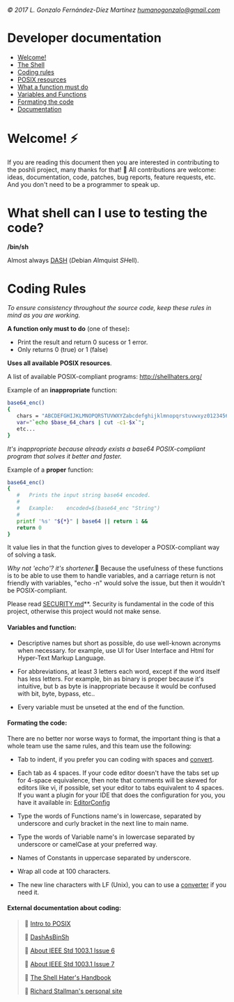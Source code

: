 ###### © 2017 L. Gonzalo Fernández-Díez Martínez <humanogonzalo@gmail.com>

# Developer documentation

* <a href="#welcome">Welcome!</a>
* <a href="#shell">The Shell</a>
* <a href="#coding-rules">Coding rules</a>
 * <a href="#posixres">POSIX resources</a>
 * <a href="#afunction">What a function must do</a>
 * <a href="#varsandfunc">Variables and Functions</a>
 * <a href="#formating">Formating the code</a>
* <a href="#documentation">Documentation</a>
<a name="welcome"></a>

# Welcome! :zap:

If you are reading this document then you are interested in contributing to the poshli 
project, many thanks for that! :clap:
All contributions are welcome: ideas, documentation, code, patches, bug reports, 
feature requests, etc.  And you don't need to be a programmer to speak up.

<a name="shell"></a>

# What shell can I use to testing the code?

**/bin/sh**

Almost always [DASH](http://gondor.apana.org.au/~herbert/dash/) (*D*ebian *A*lmquist 
*SH*ell).

<a name="coding-rules"></a>

# Coding Rules

_To ensure consistency throughout the source code, keep these rules in mind as you 
are working._
<a name="afunction"></a>

**A function only must to do**  (one of these)**:**
 - Print the result and return 0 sucess or 1 error.
 - Only returns  0 (true) or 1 (false)
<a name="posixres"></a>

**Uses all available POSIX resources**.

A list of available POSIX-compliant programs: 
http://shellhaters.org/
 
 Example of an __inappropriate__ function:
 ```sh
 base64_enc()
 {
 	chars = "ABCDEFGHIJKLMNOPQRSTUVWXYZabcdefghijklmnopqrstuvwxyz0123456789+/"
 	var="`echo $base_64_chars | cut -c1-$x`";
 	etc...
 }
 ```
 _It's inappropriate because already exists a base64 POSIX-compliant program that 
 solves it better and faster._
 
 Example of a **proper** function:
 ```sh
base64_enc()
{
	#	Prints the input string base64 encoded.
	#
	#	Example:	encoded=$(base64_enc "String")
	#
	printf '%s' "${*}" | base64 || return 1 &&
	return 0
}
 ```
 It value lies in that the function gives to developer a POSIX-compliant way of 
 solving a task.
 
 *Why not 'echo'? it's shortener.*:thought_balloon: 
 Because the usefulness of these functions is to be able to use them to handle 
 variables, and a carriage return is not friendly with variables, "echo -n" would 
 solve the issue, but then it wouldn't be POSIX-compliant.

Please read  [SECURITY.md](https://github.com/gonzalofdz/poshli/blob/master/.github/SECURITY.md)**. 
 Security is fundamental in the code of this project, otherwise this project would 
 not make sense.
 <a name="varsandfunc"></a>

#### Variables and function:

 * Descriptive names but short as possible, do use well-known acronyms when necessary.
   for example, use UI for User Interface and Html for Hyper-Text Markup Language.

  * For abbreviations, at least 3 letters each word, except if the word itself has less 
   letters. For example, bin as binary is proper because it's intuitive, but b as byte is 
   inappropriate because it would be confused with bit, byte, bypass, etc..
   
 * Every variable must be unseted at the end of the function.
 <a name="formating"></a>

#### Formating the code:

There are no better nor worse ways to format, the important thing is that a whole team 
use the same rules, and this team use the following:

* Tab to indent, if you prefer you can coding with spaces and 
  [convert](https://www.browserling.com/tools/spaces-to-tabs).

* Each tab as 4 spaces. If your code editor doesn't have the tabs set up for 4-space 
  equivalence, then note that comments will be skewed for editors like vi, if possible, 
  set your editor to tabs equivalent to 4 spaces. If you want a plugin for your IDE that 
  does the configuration for you, you have it available in:
  [EditorConfig](http://editorconfig.org/#download)

* Type the words of Functions name's in lowercase, separated by underscore and curly 
  bracket in the next line to main name.

* Type the words of Variable name's in lowercase separated by underscore or camelCase at 
  your preferred way.

* Names of Constants in uppercase separated by underscore.

* Wrap all code at 100 characters.

* The new line characters with LF (Unix), you can to use a
  [converter](http://newline.nadav.org/) if you need it.

 <a name="documentation"></a>
 
#### External documentation about coding:

 > :link: [Intro to POSIX](http://people.fas.harvard.edu/~lib113/reference/unix/portable_scripting.html)
 >
 > :link: [DashAsBinSh](https://wiki.ubuntu.com/DashAsBinSh)
 >
 > :link: [About IEEE Std 1003.1 Issue 6](http://bit.ly/2jkXDdD)
 >
 > :link: [About IEEE Std 1003.1 Issue 7](http://pubs.opengroup.org/onlinepubs/9699919799/)
 >
 > :link: [The Shell Hater's Handbook](http://shellhaters.org/)
 >
 > :link: [Richard Stallman's personal site](https://stallman.org/articles/posix.html)

